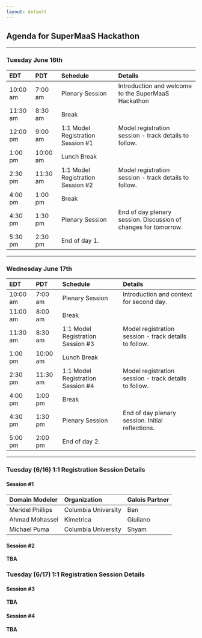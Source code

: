 ```yaml
---
layout: default
---
```


## Agenda for SuperMaaS Hackathon

---

### Tuesday June 16th

| EDT | PDT | Schedule | Details |
|:---|:---|:----------|:----------|
| 10:00 am | 7:00 am | Plenary Session | Introduction and welcome to the SuperMaaS Hackathon |
| 11:30 am | 8:30 am | Break | |
| 12:00 pm | 9:00 am | 1:1 Model Registration Session \#1 | Model registration session - track details to follow. | 
| 1:00 pm | 10:00 am | Lunch Break | |
| 2:30 pm | 11:30 am | 1:1 Model Registration Session \#2 | Model registration session - track details to follow. |
| 4:00 pm | 1:00 pm | Break | |
| 4:30 pm | 1:30 pm | Plenary Session | End of day plenary session.  Discussion of changes for tomorrow. |
| 5:30 pm | 2:30 pm | End of day 1. |

---

### Wednesday June 17th

| EDT | PDT | Schedule | Details |
|:---|:---|:----------|:----------|
| 10:00 am | 7:00 am | Plenary Session | Introduction and context for second day. |
| 11:00 am | 8:00 am | Break | |
| 11:30 am | 8:30 am | 1:1 Model Registration Session \#3 | Model registration session - track details to follow. | 
| 1:00 pm | 10:00 am | Lunch Break | |
| 2:30 pm | 11:30 am | 1:1 Model Registration Session \#4 | Model registration session - track details to follow. |
| 4:00 pm | 1:00 pm | Break | |
| 4:30 pm | 1:30 pm | Plenary Session | End of day plenary session.  Initial reflections. |
| 5:00 pm | 2:00 pm | End of day 2. |

---

### Tuesday (6/16) 1:1 Registration Session Details

#### Session \#1

| Domain Modeler | Organization | Galois Partner |
| :----- | :----- | :----- |
| Meridel Phillips | Columbia University | Ben |
| Ahmad Mohassel | Kimetrica | Giuliano |
| Michael Puma | Columbia University | Shyam |

#### Session \#2

**TBA**

### Tuesday (6/17) 1:1 Registration Session Details

#### Session \#3

**TBA**

#### Session \#4

**TBA**
